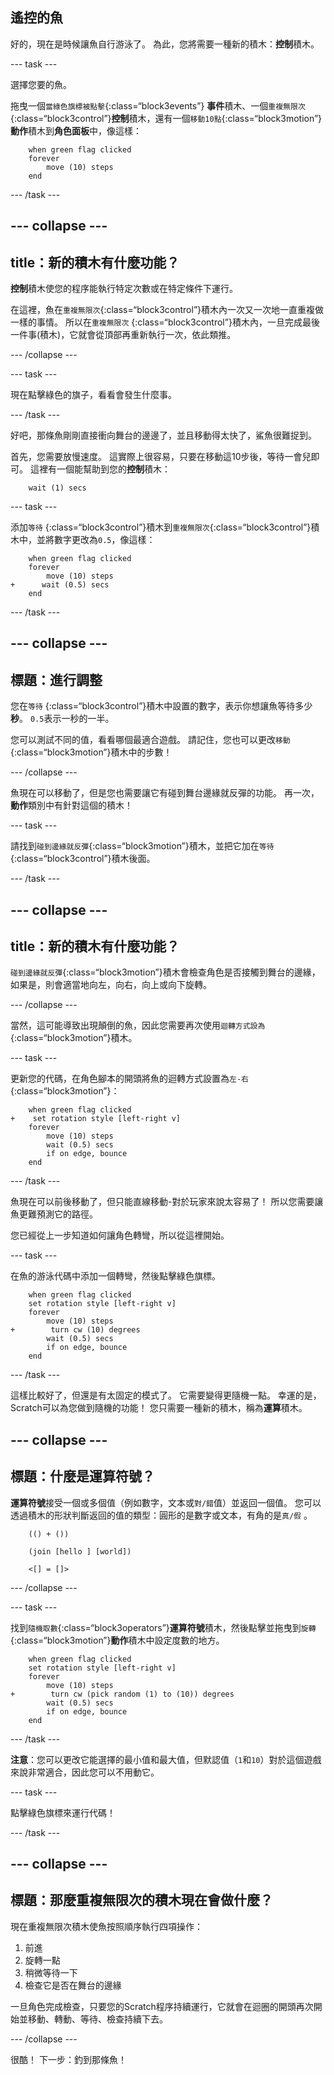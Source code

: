 ## 遙控的魚

好的，現在是時候讓魚自行游泳了。 為此，您將需要一種新的積木：**控制**積木。

\--- task \---

選擇您要的魚。

拖曳一個`當綠色旗標被點擊`{:class=“block3events”} **事件**積木、一個`重複無限次` {:class=“block3control”}**控制**積木，還有一個`移動10點`{:class=“block3motion”}**動作**積木到**角色面板**中，像這樣：

```blocks3
    when green flag clicked
    forever
        move (10) steps
    end
```

\--- /task \---

## \--- collapse \---

## title：新的積木有什麼功能？

**控制**積木使您的程序能執行特定次數或在特定條件下運行。

在這裡，魚在`重複無限次`{:class=“block3control”}積木內一次又一次地一直重複做一樣的事情。 所以在`重複無限次` {:class=“block3control”}積木內，一旦完成最後一件事(積木)，它就會從頂部再重新執行一次，依此類推。

\--- /collapse \---

\--- task \---

現在點擊綠色的旗子，看看會發生什麼事。

\--- /task \---

好吧，那條魚剛剛直接衝向舞台的邊邊了，並且移動得太快了，鯊魚很難捉到。

首先，您需要放慢速度。 這實際上很容易，只要在移動這10步後，等待一會兒即可。 這裡有一個能幫助到您的**控制**積木：

```blocks3
    wait (1) secs
```

\--- task \---

添加`等待` {:class=“block3control”}積木到`重複無限次`{:class=“block3control”}積木中，並將數字更改為`0.5`，像這樣：

```blocks3
    when green flag clicked
    forever
        move (10) steps
+      wait (0.5) secs
    end
```

\--- /task \---

## \--- collapse \---

## 標題：進行調整

您在`等待` {:class=“block3control”}積木中設置的數字，表示你想讓魚等待多少**秒**。 `0.5`表示一秒的一半。

您可以測試不同的值，看看哪個最適合遊戲。 請記住，您也可以更改`移動`{:class=“block3motion”}積木中的步數！

\--- /collapse \---

魚現在可以移動了，但是您也需要讓它有碰到舞台邊緣就反彈的功能。 再一次，**動作**類別中有針對這個的積木！

\--- task \---

請找到`碰到邊緣就反彈`{:class=“block3motion”}積木，並把它加在`等待`{:class=“block3control”}積木後面。

\--- /task \---

## \--- collapse \---

## title：新的積木有什麼功能？

`碰到邊緣就反彈`{:class=“block3motion”}積木會檢查角色是否接觸到舞台的邊緣，如果是，則會適當地向左，向右，向上或向下旋轉。

\--- /collapse \---

當然，這可能導致出現顛倒的魚，因此您需要再次使用`迴轉方式設為` {:class=“block3motion”}積木。

\--- task \---

更新您的代碼，在角色腳本的開頭將魚的迴轉方式設置為`左-右` {:class=“block3motion”}：

```blocks3
    when green flag clicked
+    set rotation style [left-right v]
    forever
        move (10) steps
        wait (0.5) secs
        if on edge, bounce
    end
```

\--- /task \---

魚現在可以前後移動了，但只能直線移動-對於玩家來說太容易了！ 所以您需要讓魚更難預測它的路徑。

您已經從上一步知道如何讓角色轉彎，所以從這裡開始。

\--- task \---

在魚的游泳代碼中添加一個轉彎，然後點擊綠色旗標。

```blocks3
    when green flag clicked
    set rotation style [left-right v]
    forever
        move (10) steps
+        turn cw (10) degrees
        wait (0.5) secs
        if on edge, bounce
    end
```

\--- /task \---

這樣比較好了，但還是有太固定的模式了。 它需要變得更隨機一點。 幸運的是，Scratch可以為您做到隨機的功能！ 您只需要一種新的積木，稱為**運算**積木。

## \--- collapse \---

## 標題：什麼是運算符號？

**運算符號**接受一個或多個值（例如數字，文本或`對/錯`值）並返回一個值。 您可以透過積木的形狀判斷返回的值的類型：圓形的是數字或文本，有角的是`真/假` 。

```blocks3
    (() + ())

    (join [hello ] [world])

    <[] = []>
```

\--- /collapse \---

\--- task \---

找到`隨機取數`{:class=“block3operators”}**運算符號**積木，然後點擊並拖曳到`旋轉` {:class=“block3motion”}**動作**積木中設定度數的地方。

```blocks3
    when green flag clicked
    set rotation style [left-right v]
    forever 
        move (10) steps
+        turn cw (pick random (1) to (10)) degrees
        wait (0.5) secs
        if on edge, bounce
    end
```

\--- /task \---

**注意**：您可以更改它能選擇的最小值和最大值，但默認值（`1`和`10`）對於這個遊戲來說非常適合，因此您可以不用動它。

\--- task \---

點擊綠色旗標來運行代碼！

\--- /task \---

## \--- collapse \---

## 標題：那麼重複無限次的積木現在會做什麼？

現在重複無限次積木使魚按照順序執行四項操作：

1. 前進
2. 旋轉一點
3. 稍微等待一下
4. 檢查它是否在舞台的邊緣

一旦角色完成檢查，只要您的Scratch程序持續運行，它就會在迴圈的開頭再次開始並移動、轉動、等待、檢查持續下去。

\--- /collapse \---

很酷！ 下一步：釣到那條魚！